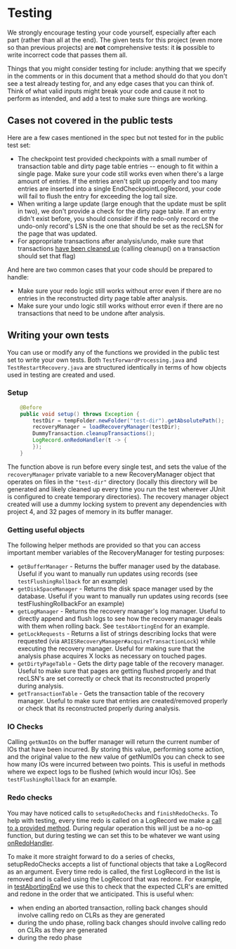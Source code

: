 # Testing

We strongly encourage testing your code yourself, especially after each part \(rather than all at the end\). The given tests for this project \(even more so than previous projects\) are **not** comprehensive tests: it **is** possible to write incorrect code that passes them all.

Things that you might consider testing for include: anything that we specify in the comments or in this document that a method should do that you don't see a test already testing for, and any edge cases that you can think of. Think of what valid inputs might break your code and cause it not to perform as intended, and add a test to make sure things are working.

## Cases not covered in the public tests

Here are a few cases mentioned in the spec but not tested for in the public test set:

* The checkpoint test provided checkpoints with a small number of transaction table and dirty page table entries -- enough to fit within a single page. Make sure your code still works even when there's a large amount of entries. If the entries aren't split up properly and too many entries are inserted into a single EndCheckpointLogRecord, your code will fail to flush the entry for exceeding the log tail size.
* When writing a large update \(large enough that the update must be split in two\), we don't provide a check for the dirty page table. If an entry didn't exist before, you should consider if the redo-only record or the undo-only record's LSN is the one that should be set as the recLSN for the page that was updated.
* For appropriate transactions after analysis/undo, make sure that transactions [have been cleaned up](https://github.com/berkeley-cs186/fa20-moocbase/blob/master/src/test/java/edu/berkeley/cs186/database/recovery/DummyTransaction.java#L30) \(calling cleanup\(\) on a transaction should set that flag\)

And here are two common cases that your code should be prepared to handle:

* Make sure your redo logic still works without error even if there are no entries in the reconstructed dirty page table after analysis.
* Make sure your undo logic still works without error even if there are no transactions that need to be undone after analysis.

## Writing your own tests

You can use or modify any of the functions we provided in the public test set to write your own tests. Both `TestForwardProcessing.java` and `TestRestartRecovery.java` are structured identically in terms of how objects used in testing are created and used.

### Setup

```java
    @Before
    public void setup() throws Exception {
        testDir = tempFolder.newFolder("test-dir").getAbsolutePath();
        recoveryManager = loadRecoveryManager(testDir);
        DummyTransaction.cleanupTransactions();
        LogRecord.onRedoHandler(t -> {
        });
    }
```

The function above is run before every single test, and sets the value of the `recoveryManager` private variable to a new RecoveryManager object that operates on files in the `"test-dir"` directory \(locally this directory will be generated and likely cleaned up every time you run the test wherever JUnit is configured to create temporary directories\). The recovery manager object created will use a dummy locking system to prevent any dependencies with project 4, and 32 pages of memory in its buffer manager.

### Getting useful objects

The following helper methods are provided so that you can access important member variables of the RecoveryManager for testing purposes:

* `getBufferManager` - Returns the buffer manager used by the database. Useful if you want to manually run updates using records \(see `testFlushingRollback` for an example\)
* `getDiskSpaceManager` - Returns the disk space manager used by the database. Useful if you want to manually run updates using records \(see testFlushingRollbackFor an example\)
* `getLogManager` - Returns the recovery manager's log manager. Useful to directly append and flush logs to see how the recovery manager deals with them when rolling back. See `testAbortingEnd` for an example.
* `getLockRequests` - Returns a list of strings describing locks that were requested \(via `ARIESRecoveryManager#acquireTransactionLock`\) while executing the recovery manager. Useful for making sure that the analysis phase acquires X locks as necessary on touched pages.
* `getDirtyPageTable` - Gets the dirty page table of the recovery manager. Useful to make sure that pages are getting flushed properly and that recLSN's are set correctly or check that its reconstructed properly during analysis.
* `getTransactionTable` - Gets the transaction table of the recovery manager. Useful to make sure that entries are created/removed properly or check that its  reconstructed properly during analysis.

### IO Checks

Calling `getNumIOs` on the buffer manager will return the current number of IOs that have been incurred. By storing this value, performing some action, and the original value to the new value of getNumIOs you can check to see how many IOs were incurred between two points. This is useful in methods where we expect logs to be flushed \(which would incur IOs\). See `testFlushingRollback` for an example.

### Redo checks

You may have noticed calls to `setupRedoChecks` and `finishRedoChecks`. To help with testing, every time redo is called on a LogRecord we make a [call to a provided method](https://github.com/berkeley-cs186/fa20-moocbase/blob/master/src/main/java/edu/berkeley/cs186/database/recovery/LogRecord.java#L156). During regular operation this will just be a no-op function, but during testing we can set this to be whatever we want using [onRedoHandler](https://github.com/berkeley-cs186/fa20-moocbase/blob/master/src/main/java/edu/berkeley/cs186/database/recovery/LogRecord.java#L225-L232).

To make it more straight forward to do a series of checks, setupRedoChecks accepts a list of functional objects that take a LogRecord as an argument. Every time redo is called, the first LogRecord in the list is removed and is called using the LogRecord that was redone. For example, in [testAbortingEnd](https://github.com/berkeley-cs186/fa20-moocbase/blob/master/src/test/java/edu/berkeley/cs186/database/recovery/TestForwardProcessing.java#L159-L163) we use this to check that the expected CLR's are emitted and redone in the order that we anticipated. This is useful when:

* when ending an aborted transaction, rolling back changes should involve calling redo on CLRs as they are generated
* during the undo phase, rolling back changes should involve calling redo on CLRs as they are generated
* during the redo phase

